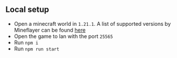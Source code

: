 ## Local setup

- Open a minecraft world in `1.21.1`. A list of supported versions by Mineflayer can be found [here](https://github.com/PrismarineJS/mineflayer/blob/master/lib/version.js#L1)
- Open the game to lan with the port `25565`
- Run `npm i`
- Run `npm run start`
